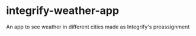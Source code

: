 # integrify-weather-app
An app to see weather in different cities made as Integrify's preassignment
